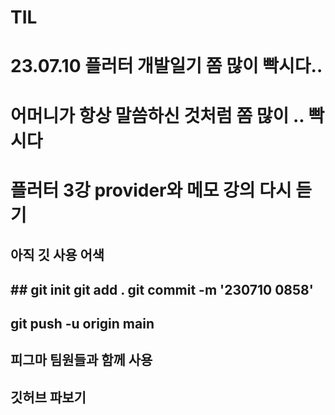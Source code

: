 # TIL

# 23.07.10 플러터 개발일기 쫌 많이 빡시다..
# 어머니가 항상 말씀하신 것처럼 쫌 많이 .. 빡시다
# 플러터 3강 provider와 메모 강의 다시 듣기
## 아직 깃 사용 어색
## ## git init git add . git commit -m '230710 0858'
## git push -u origin main
## 피그마 팀원들과 함께 사용
## 깃허브 파보기
